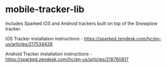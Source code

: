 # mobile-tracker-lib
Includes Sparked iOS and Android trackers built on top of the Snowplow tracker.

iOS Tracker installation instructions - https://sparked.zendesk.com/hc/en-us/articles/217534428

Android Tracker installation instructions - https://sparked.zendesk.com/hc/en-us/articles/218760817
